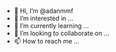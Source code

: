 - 👋 Hi, I’m @adanmmf
- 👀 I’m interested in ...
- 🌱 I’m currently learning ...
- 💞️ I’m looking to collaborate on ...
- 📫 How to reach me ...

<!---
adanmmf/adanmmf is a ✨ special ✨ repository because its `README.md` (this file) appears on your GitHub profile.
You can click the Preview link to take a look at your changes.
--->

